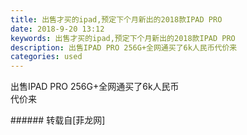 ```yaml
---
title: 出售才买的ipad,预定下个月新出的2018款IPAD PRO
date: 2018-9-20 13:12
keywords: 出售才买的ipad,预定下个月新出的2018款IPAD PRO
description: 出售IPAD PRO 256G+全网通买了6k人民币代价来
categories: used
---
```

<td class="t_f" id="postmessage_1839916">

出售IPAD PRO 256G+全网通买了6k人民币<br/>
代价来<br/>
<img alt="" border="0" class="zoom" data-cf-modified-7555e207025b0a1e586f1b15-="" file="http://www.flw.ph/data/appbyme/upload/image/201809/20/0dR71CCZcbZ1.jpg" id="aimg_RysCg" lazyloadthumb="1" onclick="" onmouseover="" src="http://www.flw.ph/data/appbyme/upload/image/201809/20/0dR71CCZcbZ1.jpg"/><br/>
</td>
###### 转载自[菲龙网]